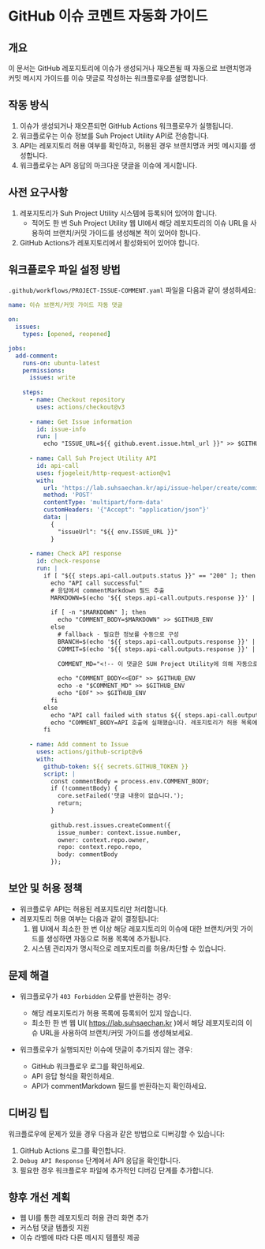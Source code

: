 # GitHub 이슈 코멘트 자동화 가이드

## 개요
이 문서는 GitHub 레포지토리에 이슈가 생성되거나 재오픈될 때 자동으로 브랜치명과 커밋 메시지 가이드를 이슈 댓글로 작성하는 워크플로우를 설명합니다.

## 작동 방식
1. 이슈가 생성되거나 재오픈되면 GitHub Actions 워크플로우가 실행됩니다.
2. 워크플로우는 이슈 정보를 Suh Project Utility API로 전송합니다.
3. API는 레포지토리 허용 여부를 확인하고, 허용된 경우 브랜치명과 커밋 메시지를 생성합니다.
4. 워크플로우는 API 응답의 마크다운 댓글을 이슈에 게시합니다.

## 사전 요구사항
1. 레포지토리가 Suh Project Utility 시스템에 등록되어 있어야 합니다.
   - 적어도 한 번 Suh Project Utility 웹 UI에서 해당 레포지토리의 이슈 URL을 사용하여 브랜치/커밋 가이드를 생성해본 적이 있어야 합니다.
2. GitHub Actions가 레포지토리에서 활성화되어 있어야 합니다.

## 워크플로우 파일 설정 방법

`.github/workflows/PROJECT-ISSUE-COMMENT.yaml` 파일을 다음과 같이 생성하세요:

```yaml
name: 이슈 브랜치/커밋 가이드 자동 댓글

on:
  issues:
    types: [opened, reopened]

jobs:
  add-comment:
    runs-on: ubuntu-latest
    permissions:
      issues: write
    
    steps:
      - name: Checkout repository
        uses: actions/checkout@v3
        
      - name: Get Issue information
        id: issue-info
        run: |
          echo "ISSUE_URL=${{ github.event.issue.html_url }}" >> $GITHUB_ENV
      
      - name: Call Suh Project Utility API
        id: api-call
        uses: fjogeleit/http-request-action@v1
        with:
          url: 'https://lab.suhsaechan.kr/api/issue-helper/create/commit-branch/github-workflow'
          method: 'POST'
          contentType: 'multipart/form-data'
          customHeaders: '{"Accept": "application/json"}'
          data: |
            {
              "issueUrl": "${{ env.ISSUE_URL }}"
            }
            
      - name: Check API response
        id: check-response
        run: |
          if [ "${{ steps.api-call.outputs.status }}" == "200" ]; then
            echo "API call successful"
            # 응답에서 commentMarkdown 필드 추출
            MARKDOWN=$(echo '${{ steps.api-call.outputs.response }}' | jq -r '.commentMarkdown // empty')
            
            if [ -n "$MARKDOWN" ]; then
              echo "COMMENT_BODY=$MARKDOWN" >> $GITHUB_ENV
            else
              # fallback - 필요한 정보를 수동으로 구성
              BRANCH=$(echo '${{ steps.api-call.outputs.response }}' | jq -r '.branchName // "브랜치명을 가져올 수 없습니다"')
              COMMIT=$(echo '${{ steps.api-call.outputs.response }}' | jq -r '.commitMessage // "커밋 메시지를 가져올 수 없습니다"')
              
              COMMENT_MD="<!-- 이 댓글은 SUH Project Utility에 의해 자동으로 생성되었습니다. - https://lab.suhsaechan.kr -->\n\n## 🛠️ 브랜치/커밋 가이드\n\n### 브랜치\n\`\`\`\n$BRANCH\n\`\`\`\n\n### 커밋 메시지\n\`\`\`\n$COMMIT\n\`\`\`\n\n<!-- 이 댓글은 SUH Project Utility에 의해 자동으로 생성되었습니다. - https://lab.suhsaechan.kr -->"
              
              echo "COMMENT_BODY<<EOF" >> $GITHUB_ENV
              echo -e "$COMMENT_MD" >> $GITHUB_ENV
              echo "EOF" >> $GITHUB_ENV
            fi
          else
            echo "API call failed with status ${{ steps.api-call.outputs.status }}"
            echo "COMMENT_BODY=API 호출에 실패했습니다. 레포지토리가 허용 목록에 있는지 확인하세요." >> $GITHUB_ENV
          fi
      
      - name: Add comment to Issue
        uses: actions/github-script@v6
        with:
          github-token: ${{ secrets.GITHUB_TOKEN }}
          script: |
            const commentBody = process.env.COMMENT_BODY;
            if (!commentBody) {
              core.setFailed('댓글 내용이 없습니다.');
              return;
            }
            
            github.rest.issues.createComment({
              issue_number: context.issue.number,
              owner: context.repo.owner,
              repo: context.repo.repo,
              body: commentBody
            });
```

## 보안 및 허용 정책
- 워크플로우 API는 허용된 레포지토리만 처리합니다.
- 레포지토리 허용 여부는 다음과 같이 결정됩니다:
  1. 웹 UI에서 최소한 한 번 이상 해당 레포지토리의 이슈에 대한 브랜치/커밋 가이드를 생성하면 자동으로 허용 목록에 추가됩니다.
  2. 시스템 관리자가 명시적으로 레포지토리를 허용/차단할 수 있습니다.

## 문제 해결
- 워크플로우가 `403 Forbidden` 오류를 반환하는 경우:
  - 해당 레포지토리가 허용 목록에 등록되어 있지 않습니다.
  - 최소한 한 번 웹 UI( https://lab.suhsaechan.kr )에서 해당 레포지토리의 이슈 URL을 사용하여 브랜치/커밋 가이드를 생성해보세요.
  
- 워크플로우가 실행되지만 이슈에 댓글이 추가되지 않는 경우:
  - GitHub 워크플로우 로그를 확인하세요.
  - API 응답 형식을 확인하세요.
  - API가 commentMarkdown 필드를 반환하는지 확인하세요.

## 디버깅 팁
워크플로우에 문제가 있을 경우 다음과 같은 방법으로 디버깅할 수 있습니다:

1. GitHub Actions 로그를 확인합니다.
2. `Debug API Response` 단계에서 API 응답을 확인합니다.
3. 필요한 경우 워크플로우 파일에 추가적인 디버깅 단계를 추가합니다.

## 향후 개선 계획
- 웹 UI를 통한 레포지토리 허용 관리 화면 추가
- 커스텀 댓글 템플릿 지원
- 이슈 라벨에 따라 다른 메시지 템플릿 제공
